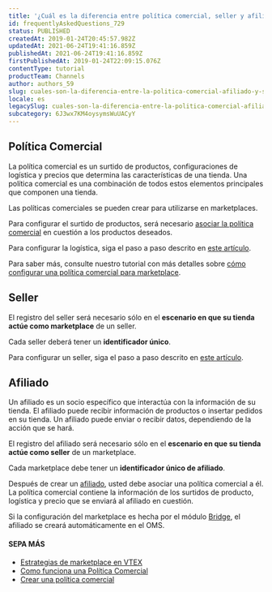 ```yaml
---
title: '¿Cuál es la diferencia entre política comercial, seller y afiliado?'
id: frequentlyAskedQuestions_729
status: PUBLISHED
createdAt: 2019-01-24T20:45:57.982Z
updatedAt: 2021-06-24T19:41:16.859Z
publishedAt: 2021-06-24T19:41:16.859Z
firstPublishedAt: 2019-01-24T22:09:15.076Z
contentType: tutorial
productTeam: Channels
author: authors_59
slug: cuales-son-la-diferencia-entre-la-politica-comercial-afiliado-y-seller
locale: es
legacySlug: cuales-son-la-diferencia-entre-la-politica-comercial-afiliado-y-seller
subcategory: 6J3wx7KM4oysymsWuUACyY
---
```


## Política Comercial

La política comercial es un surtido de productos, configuraciones de logística y precios que determina las características de una tienda. Una política comercial es una combinación de todos estos elementos principales que componen una tienda.

Las políticas comerciales se pueden crear para utilizarse en marketplaces.

Para configurar el surtido de productos, será necesario [asociar la política comercial](/es/tutorial/campos-de-registro-de-producto) en cuestión a los productos deseados.

Para configurar la logística, siga el paso a paso descrito en [este artículo](/es/tutorial/como-configurar-logistica-para-politica-comercial).

Para saber más, consulte nuestro tutorial con más detalles sobre [cómo configurar una política comercial para marketplace](https://help.vtex.com/es/tutorial/configurando-a-politica-comercial-para-marketplace--tutorials_404).

## Seller

El registro del seller será necesario sólo en el __escenario en que su tienda actúe como marketplace__ de un seller.

Cada seller deberá tener un __identificador único__.

Para configurar un seller, siga el paso a paso descrito en [este artículo](/es/tutorial/configuracion-de-seller/).

## Afiliado

Un afiliado es un socio específico que interactúa con la información de su tienda. El afiliado puede recibir información de productos o insertar pedidos en su tienda. Un afiliado puede enviar o recibir datos, dependiendo de la acción que se hará.

El registro del afiliado será necesario sólo en el __escenario en que su tienda actúe como seller__ de un marketplace.

Cada marketplace debe tener un __identificador único de afiliado__.

Después de crear un [afiliado](/es/tutorial/como-configurar-afiliado/), usted debe asociar una política comercial a él. La política comercial contiene la información de los surtidos de producto, logística y precio que se enviará al afiliado en cuestión.

<div class="alert alert-info">
Si la configuración del marketplace es hecha por el módulo <a href="http://help.vtex.com/es/tutorial/configurar-politica-comercial-para-marketplace/">Bridge</a>, el afiliado se creará automáticamente en el OMS.
</div>

#### **SEPA MÁS**

- [Estrategias de marketplace en VTEX](https://help.vtex.com/es/tutorial/estrategias-de-marketplace-na-vtex--tutorials_402?&utm_source=autocomplete)
- [Como funciona una Política Comercial](https://help.vtex.com/es/tutorial/como-funciona-uma-politica-comercial--6Xef8PZiFm40kg2STrMkMV)
- [Crear una política comercial](https://help.vtex.com/es/tutorial/o-que-e-uma-politica-comercial--563tbcL0TYKEKeOY4IAgAE)
